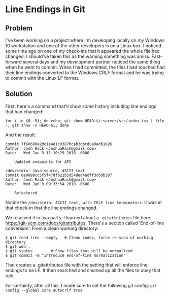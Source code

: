 # Line Endings in Git

## Problem
I've been working on a project where I'm developing locally on my Windows 10 workstation and one of the other developers is on a Linux box.  I noticed some time ago on one of my check-ins that it appeared the whole file had changed. I should've taken this as the warning something was amiss.  Fast-forward several days and my development partner noticed the same thing when he went to commit. When I had committed, the files I had touched had their line endings converted to the Windows CRLF format and he was trying to commit with the Linux LF format.

## Solution
First, here's a command that'll show some history including line endings that had changed:

`for i in {0..5}; do echo; git show HEAD~$i:server/src/index.tsx | file -; git show -s HEAD~$i; done`

And the result:

```/dev/stdin: ASCII text, with CRLF line terminators
commit 7f60690a2dc1e4e1c0387bcab3dbcd8a0adb1026
Author: Josh Rack <JoshuaRack@gmail.com>
Date:   Wed Jan 3 11:10:29 2018 -0600

    Updated endpoints for API

/dev/stdin: Java source, ASCII text
commit 8e0899cc5f5f47dfb21b5d54ded4adff3c6db387
Author: Josh Rack <JoshuaRack@gmail.com>
Date:   Wed Jan 3 09:33:54 2018 -0600

    Refactored
```

Notice the `/dev/stdin: ASCII text, with CRLF line terminators`. It was at that check-in that the line endings changed.

We resolved it in two parts. I learned about a `.gitattributes` file here: https://git-scm.com/docs/gitattributes. There's a section called 'End-of-line conversion'. From a clean working directory:

```$ echo "* text=auto" >.gitattributes
$ git read-tree --empty   # Clean index, force re-scan of working directory
$ git add .
$ git status        # Show files that will be normalized
$ git commit -m "Introduce end-of-line normalization"
```

That creates a .gitattributes file with the setting that will enforce line endings to be LF. It then searched and cleaned up all the files to obey that rule.

For certainty, after all this, I made sure to set the following git config: `git config --global core.autocrlf true`
